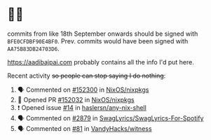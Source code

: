 # 👋🏻
<!--
**aadibajpai/aadibajpai** is a ✨ _special_ ✨ repository because its `README.md` (this file) appears on your GitHub profile.
-->
commits from like 18th September onwards should be signed with `BFE0CFDBF90E4BF0`. Prev. commits would have been signed with `AA75B83DB24703D6`.

https://aadibajpai.com probably contains all the info I'd put here.

Recent activity ~~so people can stop saying I do nothing~~:
<!--START_SECTION:activity-->
1. 🗣 Commented on [#152300](https://github.com/NixOS/nixpkgs/issues/152300) in [NixOS/nixpkgs](https://github.com/NixOS/nixpkgs)
2. 💪 Opened PR [#152032](https://github.com/NixOS/nixpkgs/pull/152032) in [NixOS/nixpkgs](https://github.com/NixOS/nixpkgs)
3. ❗️ Opened issue [#14](https://github.com/haslersn/any-nix-shell/issues/14) in [haslersn/any-nix-shell](https://github.com/haslersn/any-nix-shell)
4. 🗣 Commented on [#2879](https://github.com/SwagLyrics/SwagLyrics-For-Spotify/issues/2879) in [SwagLyrics/SwagLyrics-For-Spotify](https://github.com/SwagLyrics/SwagLyrics-For-Spotify)
5. 🗣 Commented on [#81](https://github.com/VandyHacks/witness/issues/81) in [VandyHacks/witness](https://github.com/VandyHacks/witness)
<!--END_SECTION:activity-->
